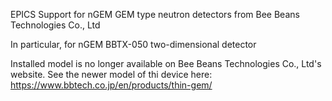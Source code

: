 EPICS Support for nGEM GEM type neutron detectors from Bee Beans Technologies Co., Ltd

In particular, for nGEM BBTX-050 two-dimensional detector

Installed model is no longer available on Bee Beans Technologies Co., Ltd's website. See the newer model of thi device here: https://www.bbtech.co.jp/en/products/thin-gem/
